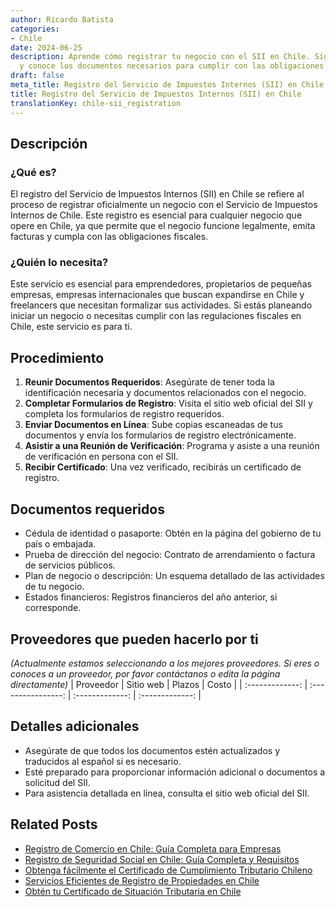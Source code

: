 ```yaml
---
author: Ricardo Batista
categories:
- Chile
date: 2024-06-25
description: Aprende cómo registrar tu negocio con el SII en Chile. Sigue los pasos
  y conoce los documentos necesarios para cumplir con las obligaciones fiscales.
draft: false
meta_title: Registro del Servicio de Impuestos Internos (SII) en Chile
title: Registro del Servicio de Impuestos Internos (SII) en Chile
translationKey: chile-sii_registration
---
```



## Descripción
### ¿Qué es?
El registro del Servicio de Impuestos Internos (SII) en Chile se refiere al proceso de registrar oficialmente un negocio con el Servicio de Impuestos Internos de Chile. Este registro es esencial para cualquier negocio que opere en Chile, ya que permite que el negocio funcione legalmente, emita facturas y cumpla con las obligaciones fiscales.

### ¿Quién lo necesita?
Este servicio es esencial para emprendedores, propietarios de pequeñas empresas, empresas internacionales que buscan expandirse en Chile y freelancers que necesitan formalizar sus actividades. Si estás planeando iniciar un negocio o necesitas cumplir con las regulaciones fiscales en Chile, este servicio es para ti.

## Procedimiento

1. **Reunir Documentos Requeridos**: Asegúrate de tener toda la identificación necesaria y documentos relacionados con el negocio.
2. **Completar Formularios de Registro**: Visita el sitio web oficial del SII y completa los formularios de registro requeridos.
3. **Enviar Documentos en Línea**: Sube copias escaneadas de tus documentos y envía los formularios de registro electrónicamente.
4. **Asistir a una Reunión de Verificación**: Programa y asiste a una reunión de verificación en persona con el SII.
5. **Recibir Certificado**: Una vez verificado, recibirás un certificado de registro.

## Documentos requeridos

- Cédula de identidad o pasaporte: Obtén en la página del gobierno de tu país o embajada.
- Prueba de dirección del negocio: Contrato de arrendamiento o factura de servicios públicos.
- Plan de negocio o descripción: Un esquema detallado de las actividades de tu negocio.
- Estados financieros: Registros financieros del año anterior, si corresponde.

## Proveedores que pueden hacerlo por ti
_(Actualmente estamos seleccionando a los mejores proveedores. Si eres o conoces a un proveedor, por favor contáctanos o edita la página directamente)_
| Proveedor       |      Sitio web     |      Plazos      |      Costo      |
| :-------------: | :----------------: |  :-------------: | :-------------: |

## Detalles adicionales

- Asegúrate de que todos los documentos estén actualizados y traducidos al español si es necesario.
- Esté preparado para proporcionar información adicional o documentos a solicitud del SII.
- Para asistencia detallada en línea, consulta el sitio web oficial del SII.


## Related Posts

- [Registro de Comercio en Chile: Guía Completa para Empresas](https://tramitit.com/es/guides/chile/inscripci%C3%B3n_en_el_registro_de_comercio/)
- [Registro de Seguridad Social en Chile: Guía Completa y Requisitos](https://tramitit.com/es/guides/chile/inscripci%C3%B3n_en_la_seguridad_social/)
- [Obtenga fácilmente el Certificado de Cumplimiento Tributario Chileno](https://tramitit.com/es/guides/chile/certificado_de_cumplimiento_tributario/)
- [Servicios Eficientes de Registro de Propiedades en Chile](https://tramitit.com/es/guides/chile/inscripci%C3%B3n_en_el_registro_de_propiedad/)
- [Obtén tu Certificado de Situación Tributaria en Chile](https://tramitit.com/es/guides/chile/certificado_de_situaci%C3%B3n_tributaria/)